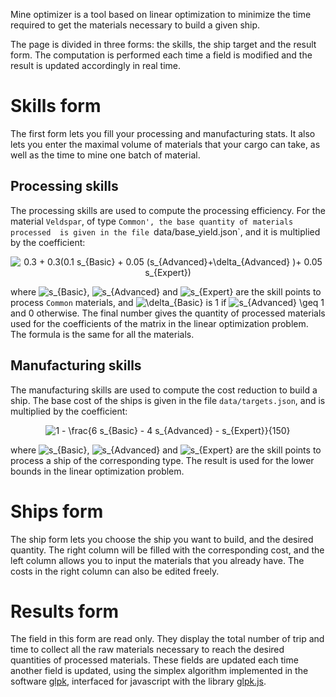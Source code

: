 Mine optimizer is a tool based on linear optimization to minimize the time
required to get the materials necessary to build a given ship. 

The page is divided in three forms: the skills, the ship target and the
result form. The computation is performed each time a field is modified and
the result is updated accordingly in real time.


# Skills form

The first form lets you fill your processing and manufacturing
stats. It also lets you enter the maximal volume of materials that your
cargo can take, as well as the time to mine one batch of material.

## Processing skills
The processing skills are used to compute the processing efficiency. For
the material `Veldspar`, of type `Common', the base quantity of materials processed 
is given in the file `data/base_yield.json`, and it is multiplied by the coefficient:

<p align="center">
<img src=
"https://render.githubusercontent.com/render/math?math=%5Cdisplaystyle+0.3+%2B+0.3%5Cleft%5B0.1+s_%7BBasic%7D+%2B+0.05+%28s_%7BAdvanced%7D%2B%5Cdelta_%7BAdvanced%7D+%29%2B+0.05+s_%7BExpert%7D%5Cright%5D" 
alt="0.3 + 0.3(0.1 s_{Basic} + 0.05 (s_{Advanced}+\delta_{Advanced} )+ 0.05 s_{Expert}) 
">
</p>

where
<img src= "https://render.githubusercontent.com/render/math?math=%5Ctextstyle+s_%7BBasic%7D" alt="s_{Basic}">,
<img src= "https://render.githubusercontent.com/render/math?math=%5Ctextstyle+s_%7BAdvanced%7D" alt="s_{Advanced}"> and
<img src= "https://render.githubusercontent.com/render/math?math=%5Ctextstyle+s_%7BExpert%7D" alt="s_{Expert}">
are the skill points to process `Common` materials, and 
<img src= "https://render.githubusercontent.com/render/math?math=%5Ctextstyle+%5Cdelta_%7BBasic%7D" alt="\delta_{Basic}">
is $1$ if 
<img src=
"https://render.githubusercontent.com/render/math?math=%5Ctextstyle+s_%7BAdvanced%7D+%5Cgeq+1"
alt="s_{Advanced} \geq 1"> and 0 otherwise. The final number gives the
quantity of processed materials used for the coefficients of the matrix in
the linear optimization problem. The formula is the same for all the
materials.


## Manufacturing skills
The manufacturing skills are used to compute the cost reduction to build a
ship. The base cost of the ships is given in the file `data/targets.json`,
and is multiplied by the coefficient:

<p align="center">
<img src=
"https://render.githubusercontent.com/render/math?math=%5Cdisplaystyle+1+-+%5Cfrac%7B6+s_%7BBasic%7D+-+4+s_%7BAdvanced%7D+-+s_%7BExpert%7D%7D%7B150%7D" 
alt="1 - \frac{6 s_{Basic} - 4 s_{Advanced} - s_{Expert}}{150}">
</p>

where
<img src= "https://render.githubusercontent.com/render/math?math=%5Ctextstyle+s_%7BBasic%7D" alt="s_{Basic}">,
<img src= "https://render.githubusercontent.com/render/math?math=%5Ctextstyle+s_%7BAdvanced%7D" alt="s_{Advanced}"> and
<img src= "https://render.githubusercontent.com/render/math?math=%5Ctextstyle+s_%7BExpert%7D" alt="s_{Expert}">
are the skill points to process a ship of the corresponding type. The
result is used for the lower bounds in the linear optimization problem.

# Ships form

The ship form lets you choose the ship you want to build, and the desired
quantity. The right column will be filled with the corresponding cost, and
the left column allows you to input the materials that you already have.
The costs in the right column can also be edited freely.

# Results form
The field in this form are read only. They display the total number of trip
and time to collect all the raw materials necessary to reach the desired
quantities of processed materials. These fields are updated each time
another field is updated, using the simplex algorithm implemented in the
software [glpk](https://www.gnu.org/software/glpk/), interfaced for
javascript with the library [glpk.js](https://github.com/jvail/glpk.js).


